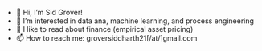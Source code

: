 - 👋 Hi, I’m Sid Grover!
- 👀 I’m interested in data ana, machine learning, and process engineering
- 💞️ I like to read about finance (empirical asset pricing) 
- 📫 How to reach me: groversiddharth21[/at/]gmail.com

<!---
killerninja8/killerninja8 is a ✨ special ✨ repository because its `README.md` (this file) appears on your GitHub profile.
You can click the Preview link to take a look at your changes.
--->
